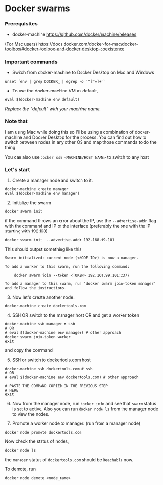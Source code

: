 # Docker swarms

### Prerequisites

- docker-machine
https://github.com/docker/machine/releases

(For Mac users)
https://docs.docker.com/docker-for-mac/docker-toolbox/#docker-toolbox-and-docker-desktop-coexistence


### Important commands
- Switch from docker-machine to Docker Desktop on Mac and Windows
```
unset `env | grep DOCKER_ | egrep -o '^[^=]+'`
```

- To use the docker-machine VM as default,
```
eval $(docker-machine env default)
```
_Replace the "default" with your machine name._

### Note that
I am using Mac while doing this so I'll be using a combination of docker-machine and Docker Desktop for the process.
You can find out how to switch between nodes in any other OS and map those commands to do the thing.

You can also use `docker ssh <MACHINE/HOST NAME>` to switch to any host

### Let's start

1. Create a manager node and switch to it.
```
docker-machine create manager
eval $(docker-machine env manager)
```

2. Initialize the swarm
```
docker swarm init
```

if the command throws an error about the IP, use the `--advertise-addr` flag with the command and IP of the interface (preferably the one with the IP starting with 192.168)
```
docker swarm init  --advertise-addr 192.168.99.101
```


This should output something like this
```
Swarm initialized: current node (<NODE ID>) is now a manager.

To add a worker to this swarm, run the following command:

    docker swarm join --token <TOKEN> 192.168.99.101:2377

To add a manager to this swarm, run 'docker swarm join-token manager' and follow the instructions.
```

3. Now let's create another node.
```
docker-machine create dockertools.com
```

4. SSH OR switch to the manager host OR and get a worker token
```
docker-machine ssh manager # ssh
# OR
# eval $(docker-machine env manager) # other approach
docker swarm join-token worker
exit
```
and copy the command

5. SSH or switch to dockertools.com host
```
docker-machine ssh dockertools.com # ssh
# OR
# eval $(docker-machine env dockertools.com) # other approach

# PASTE THE COMMAND COPIED IN THE PREVIOUS STEP
# HERE
exit
```

6. Now from the manager node, run `docker info` and see that `swarm` status is set to active.
Also you can run `docker node ls` from the manager node to view the nodes.

7. Promote a worker node to manager. (run from a manager node)
```
docker node promote dockertools.com
```

Now check the status of nodes,
```
docker node ls
```

the `manager` status of `dockertools.com` should be `Reachable` now.

To demote, run
```
docker node demote <node_name>
```
